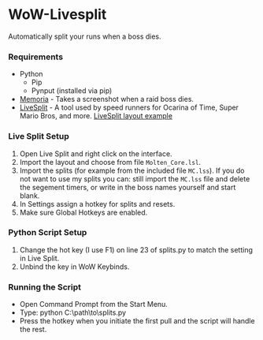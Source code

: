 # WoW-Livesplit
Automatically split your runs when a boss dies.

### Requirements
  * Python
    * Pip
    * Pynput (installed via pip)
  * [Memoria](https://www.curseforge.com/wow/addons/memoria) - Takes a screenshot when a raid boss dies.
  * [LiveSplit](http://livesplit.org/) - A tool used by speed runners for Ocarina of Time, Super Mario Bros, and more.
    [LiveSplit layout example](https://imgur.com/dxKTVi9)

### Live Split Setup
  1. Open Live Split and right click on the interface.
  2. Import the layout and choose from file `Molten_Core.lsl`.
  3. Import the splits (for example from the included file `MC.lss`). If you do not want to use my splits you can: still import the `MC.lss` file and delete the segement timers, or write in the boss names yourself and start blank. 
  5. In Settings assign a hotkey for splits and resets.
  6. Make sure Global Hotkeys are enabled.
  
### Python Script Setup
  1. Change the hot key (I use F1) on line 23 of splits.py to match the setting in Live Split.
  2. Unbind the key in WoW Keybinds.
  
  
### Running the Script
  * Open Command Prompt from the Start Menu.
  * Type: python C:\path\to\splits.py
  * Press the hotkey when you initiate the first pull and the script will handle the rest.
